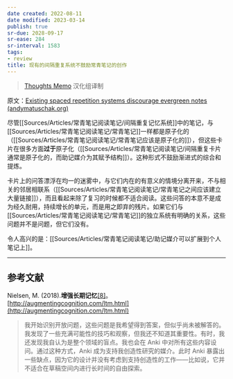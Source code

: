 ```yaml
---
date created: 2022-08-11
date modified: 2023-03-14
publish: true
sr-due: 2028-09-17
sr-ease: 284
sr-interval: 1583
tags:
- review
title: 现有的间隔重复系统不鼓励常青笔记的创作
---
```

> [Thoughts Memo](https://paratranz.cn/projects/3131) 汉化组译制

原文：[Existing spaced repetition systems discourage evergreen notes (andymatuschak.org)](https://notes.andymatuschak.org/zZuqUv3XNEFsimMmHszLF87Pr5vTraLjL5Y)

尽管[[Sources/Articles/常青笔记阅读笔记/间隔重复记忆系统]]中的笔记，与[[Sources/Articles/常青笔记阅读笔记/常青笔记]]一样都是原子化的（[[Sources/Articles/常青笔记阅读笔记/常青笔记应该是原子化的]]），但这些卡片在很多方面**过于**原子化（[[Sources/Articles/常青笔记阅读笔记/间隔重复卡片通常是原子化的，而助记媒介为其赋予结构]]）。这种形式不鼓励渐进式的综合和提炼。

卡片上的问答漂浮在均一的迷雾中，与它们内在的有意义的情境分离开来，不与相关的邻居相联系（[[Sources/Articles/常青笔记阅读笔记/常青笔记之间应该建立大量链接]]），而且看起来除了复习的时候都不适合阅读。这些问答的本意不是成为经久耐用，持续增长的单元，而是用之即弃的残片。如果它们与[[Sources/Articles/常青笔记阅读笔记/常青笔记]]的独立系统有明确的关系，这些问题并不是问题，但它们没有。

令人高兴的是：[[Sources/Articles/常青笔记阅读笔记/助记媒介可以扩展到个人笔记上]]。

___

## 参考文献

Nielsen, M. (2018).**增强长期记忆**[\[8\]](https://zhuanlan.zhihu.com/p/470682027#ref_8)。[http://augmentingcognition.com/ltm.html](http://augmentingcognition.com/ltm.html)

> 我开始识别开放问题，这些问题是我希望得到答案，但似乎尚未被解答的。我发现了一些充满可能性的技巧和观察，但我还不知道其重要性。有时，我还发现我自认为是整个领域的盲点。我也会在 Anki 中对所有这些内容设问。通过这种方式，Anki 成为支持我创造性研究的媒介。此时 Anki 暴露出一些缺点，因为它的设计并没有考虑到支持创造性的工作——比如说，它并不适合在草稿空间内进行长时间的自由探索。